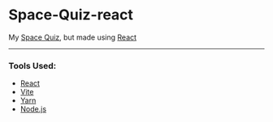 # Space-Quiz-react

My [Space Quiz](https://github.com/CrazyCat911/Space_Quiz_Webpage), but made using [React](https://react.dev/)

---

### Tools Used:

- [React](https://react.dev/)
- [Vite](https://vitejs.dev/)
- [Yarn](https://yarnpkg.com/)
- [Node.js](https://nodejs.org/en)
